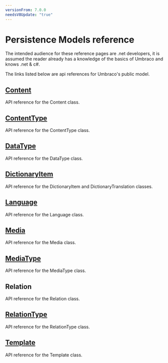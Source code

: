 ```yaml
---
versionFrom: 7.0.0
needsV8Update: "true"
---
```


# Persistence Models reference

The intended audience for these reference pages are .net developers, it is assumed the reader already has a knowledge of the basics of Umbraco and knows .net & c#.

The links listed below are api references for Umbraco's public model.

## [Content](Content.md)
API reference for the Content class.

## [ContentType](ContentType.md)
API reference for the ContentType class.

## [DataType](DataType.md)
API reference for the DataType class.

## [DictionaryItem](DictionaryItem.md)
API reference for the DictionaryItem and DictionaryTranslation classes.

## [Language](Language.md)
API reference for the Language class.

## [Media](Media.md)
API reference for the Media class.

## [MediaType](MediaType.md)
API reference for the MediaType class.

## Relation
API reference for the Relation class.

## [RelationType](RelationType.md)
API reference for the RelationType class.

## [Template](Template.md)
API reference for the Template class.
